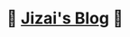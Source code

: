 # <center>💛 [Jizai's Blog](https://jizai.notion.site/jizai/Jizai-s-Home-cedd6e5dd02c476da5fe6ee8a3721ad6) 💛